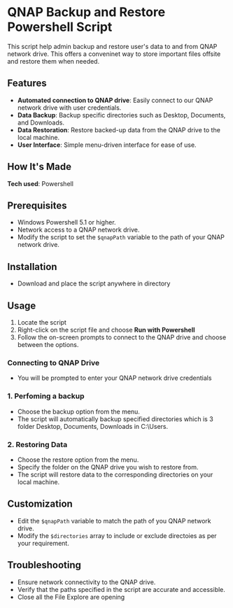 # QNAP Backup and Restore Powershell Script
This script help admin backup and restore user's data to and from QNAP network drive. This offers a conveninet way to store important files offsite and restore them when needed.

## Features

- **Automated connection to QNAP drive**: Easily connect to our QNAP network drive with user credentials.
- **Data Backup**: Backup specific directories such as Desktop, Documents, and Downloads.
- **Data Restoration**: Restore backed-up data from the QNAP drive to the local machine.
- **User Interface**: Simple menu-driven interface for ease of use.

## How It's Made

**Tech used**: Powershell

## Prerequisites
- Windows Powershell 5.1 or higher.
- Network access to a QNAP network drive.
- Modify the script to set the ```$qnapPath``` variable to the path of your QNAP network drive.

## Installation

- Download and place the script anywhere in directory

## Usage

1. Locate the script
2. Right-click on the script file and choose **Run with Powershell**
3. Follow the on-screen prompts to connect to the QNAP drive and choose between the options.

### Connecting to QNAP Drive
- You will be prompted to enter your QNAP network drive credentials

### 1. Perfoming a backup
- Choose the backup option from the menu.
- The script will automatically backup specified directories which is 3 folder Desktop, Documents, Downloads in C:\Users.

### 2. Restoring Data
- Choose the restore option from the menu.
- Specify the folder on the QNAP drive you wish to restore from.
- The script will restore data to the corresponding directories on your local machine.

## Customization
- Edit the ```$qnapPath``` variable to match the path of you QNAP network drive.
- Modify the ```$directories``` array to include or exclude directoies as per your requirement.

## Troubleshooting
- Ensure network connectivity to the QNAP drive.
- Verify that the paths specified in the script are accurate and accessible.
- Close all the File Explore are opening




